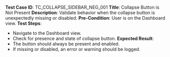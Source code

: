**Test Case ID**: TC_COLLAPSE_SIDEBAR_NEG_001
**Title**: Collapse Button is Not Present
**Description**: Validate behavior when the collapse button is unexpectedly missing or disabled.
**Pre-Condition**: User is on the Dashboard view.
**Test Steps**:
  * Navigate to the Dashboard view.
  * Check for presence and state of collapse button.
**Expected Result**:
  * The button should always be present and enabled.
  * If missing or disabled, an error or warning should be logged.